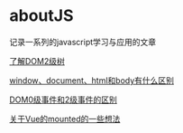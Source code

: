 # aboutJS
记录一系列的javascript学习与应用的文章

[了解DOM2级树](https://github.com/Zenas-He/aboutJS/blob/master/%E4%BA%86%E8%A7%A3DOM2%E7%BA%A7%E4%BA%8B%E4%BB%B6.md)

[window、document、html和body有什么区别](https://github.com/Zenas-He/aboutJS/blob/master/window%E3%80%81document%E3%80%81html%E5%92%8Cbody%E7%9A%84%E5%8C%BA%E5%88%AB.md)

[DOM0级事件和2级事件的区别](https://github.com/Zenas-He/aboutJS/blob/master/DOM0%E7%BA%A7%E4%BA%8B%E4%BB%B6%E5%92%8C2%E7%BA%A7%E4%BA%8B%E4%BB%B6%E7%9A%84%E5%8C%BA%E5%88%AB.md)

[关于Vue的mounted的一些想法](https://github.com/Zenas-He/aboutJS/blob/master/%E5%85%B3%E4%BA%8Evue%E7%9A%84mounted%E7%9A%84%E4%B8%80%E4%BA%9B%E6%83%B3%E6%B3%95.md)
